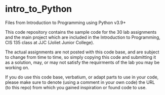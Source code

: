 # intro_to_Python
Files from Introduction to Programming using Python v3.9+

This code repository contains the sample code for the 30 lab assignments and the main project
which are included in the Introduction to Programming, CIS 135 class at JJC (Joliet Junior College).
 
The actual assignments are not posted with this code base, and are subject to change from time to 
time, so simply copying this code and submitting it as a solution, may, or may not satisfy the 
requirments of the lab you may be working on. 

If you do use this code base, verbatium, or adapt parts to use in your code, please make sure to 
denote (using a comment in your own code) the URL (to this repo) from which you gained inspiration
or found code to use. 
